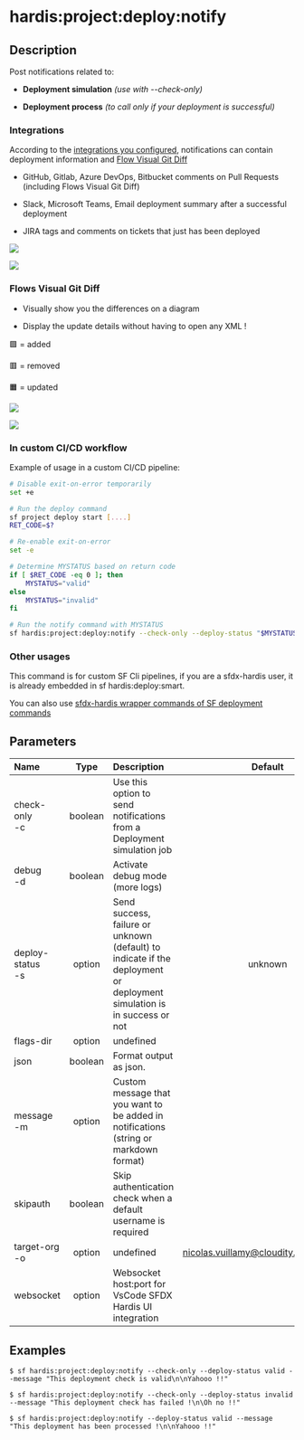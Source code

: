 <!-- This file has been generated with command 'sf hardis:doc:plugin:generate'. Please do not update it manually or it may be overwritten -->
# hardis:project:deploy:notify

## Description

Post notifications related to:

- **Deployment simulation** _(use with --check-only)_

- **Deployment process** _(to call only if your deployment is successful)_

### Integrations

According to the [integrations you configured](https://sfdx-hardis.cloudity.com/salesforce-ci-cd-setup-integrations-home/), notifications can contain deployment information and [Flow Visual Git Diff](https://sfdx-hardis.cloudity.com/salesforce-deployment-assistant-home/#flow-visual-git-diff)

  - GitHub, Gitlab, Azure DevOps, Bitbucket comments on Pull Requests (including Flows Visual Git Diff)

  - Slack, Microsoft Teams, Email deployment summary after a successful deployment

  - JIRA tags and comments on tickets that just has been deployed

![](https://sfdx-hardis.cloudity.com/assets/images/screenshot-jira-gitlab.jpg)

![](https://sfdx-hardis.cloudity.com/assets/images/screenshot-jira-slack.jpg)

### Flows Visual Git Diff

- Visually show you the differences on a diagram

- Display the update details without having to open any XML !

🟩 = added

🟥 = removed

🟧 = updated

![](https://sfdx-hardis.cloudity.com/assets/images/flow-visual-git-diff.jpg)

![](https://sfdx-hardis.cloudity.com/assets/images/flow-visual-git-diff-2.jpg)

### In custom CI/CD workflow

Example of usage in a custom CI/CD pipeline:

```bash
# Disable exit-on-error temporarily
set +e

# Run the deploy command
sf project deploy start [....]
RET_CODE=$?

# Re-enable exit-on-error
set -e

# Determine MYSTATUS based on return code
if [ $RET_CODE -eq 0 ]; then
    MYSTATUS="valid"
else
    MYSTATUS="invalid"
fi

# Run the notify command with MYSTATUS
sf hardis:project:deploy:notify --check-only --deploy-status "$MYSTATUS"
```

### Other usages

This command is for custom SF Cli pipelines, if you are a sfdx-hardis user, it is already embedded in sf hardis:deploy:smart.

You can also use [sfdx-hardis wrapper commands of SF deployment commands](https://sfdx-hardis.cloudity.com/salesforce-deployment-assistant-setup/#using-custom-cicd-pipeline)


## Parameters

| Name                 |  Type   | Description                                                                                                            |                Default                 | Required |            Options            |
|:---------------------|:-------:|:-----------------------------------------------------------------------------------------------------------------------|:--------------------------------------:|:--------:|:-----------------------------:|
| check-only<br/>-c    | boolean | Use this option to send notifications from a Deployment simulation job                                                 |                                        |          |                               |
| debug<br/>-d         | boolean | Activate debug mode (more logs)                                                                                        |                                        |          |                               |
| deploy-status<br/>-s | option  | Send success, failure or unknown (default) to indicate if the deployment or deployment simulation is in success or not |                unknown                 |          | valid<br/>invalid<br/>unknown |
| flags-dir            | option  | undefined                                                                                                              |                                        |          |                               |
| json                 | boolean | Format output as json.                                                                                                 |                                        |          |                               |
| message<br/>-m       | option  | Custom message that you want to be added in notifications (string or markdown format)                                  |                                        |          |                               |
| skipauth             | boolean | Skip authentication check when a default username is required                                                          |                                        |          |                               |
| target-org<br/>-o    | option  | undefined                                                                                                              | nicolas.vuillamy@cloudity.com.playnico |          |                               |
| websocket            | option  | Websocket host:port for VsCode SFDX Hardis UI integration                                                              |                                        |          |                               |

## Examples

```shell
$ sf hardis:project:deploy:notify --check-only --deploy-status valid --message "This deployment check is valid\n\nYahooo !!"
```

```shell
$ sf hardis:project:deploy:notify --check-only --deploy-status invalid --message "This deployment check has failed !\n\Oh no !!"
```

```shell
$ sf hardis:project:deploy:notify --deploy-status valid --message "This deployment has been processed !\n\nYahooo !!"
```



